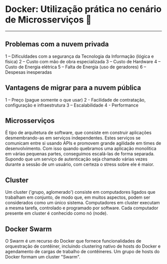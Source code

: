 # Docker: Utilização prática no cenário de Microsserviços :whale2:
---
## Problemas com a nuvem privada

1 – Dificuldades com a segurança da Tecnologia da Informação (lógica e física)
2 – Custo com mão de obra especializada
3 – Custo de Hardware
4 – Custo de Energia elétrica
5 – Falta de Energia (uso de geradores)
6 – Despesas inesperadas

## Vantagens de migrar para a nuvem pública

1 – Preço (pague somente o que usar)
2 - Facilidade de contratação, configuração e infraestrutura
3 – Escalabilidade
4 - Performance

## Microsserviços

 É tipo de arquitetura de software, que consiste em construir aplicações desmembrando-as em serviços independentes. Estes serviços se comunicam entre si usando APIs e promovem grande agilidade em times de desenvolvimento.
 Com isso quando quebramos uma aplicação monolítica em várias pequenas partes, conseguimos escalá-las de forma separada. Supondo que um serviço de autenticação seja chamado várias vezes durante a sessão de um usuário, com certeza o stress sobre ele é maior.

## Cluster

Um cluster ('grupo, aglomerado') consiste em computadores ligados que trabalham em conjunto, de modo que, em muitos aspectos, podem ser considerados como um único sistema. Computadores em cluster executam a mesma tarefa, controlado e programado por software.
Cada computador presente em cluster é conhecido como nó (node).

## Docker Swarm

O Swarm é um recurso do Docker que fornece funcionalidades de orquestração de contêiner, incluindo clustering nativo de hosts do Docker e agendamento de cargas de trabalho de contêineres. Um grupo de hosts do Docker formam um cluster "Swarm".
